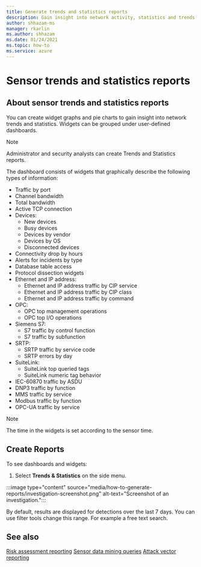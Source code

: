 ```yaml
---
title: Generate trends and statistics reports
description: Gain insight into network activity, statistics and trends by using Defender for IoT Trends and Statistics widgets.
author: shhazam-ms
manager: rkarlin
ms.author: shhazam
ms.date: 01/24/2021
ms.topic: how-to
ms.service: azure
---
```


# Sensor trends and statistics reports

## About sensor trends and statistics reports

You can create widget graphs and pie charts to gain insight into network trends and statistics. Widgets can be grouped under user-defined dashboards.

> [!NOTE]
> Administrator and security analysts can create Trends and Statistics reports.

The dashboard consists of widgets that graphically describe the following types of information:

- Traffic by port
- Channel bandwidth
- Total bandwidth
- Active TCP connection
- Devices:
  - New devices
  - Busy devices
  - Devices by vendor
  - Devices by OS
  - Disconnected devices
- Connectivity drop by hours
- Alerts for incidents by type
- Database table access
- Protocol dissection widgets
- Ethernet and IP address:
  - Ethernet and IP address traffic by CIP service
  - Ethernet and IP address traffic by CIP class
  - Ethernet and IP address traffic by command
- OPC:
  - OPC top management operations
  - OPC top I/O operations
- Siemens S7:
  - S7 traffic by control function
  - S7 traffic by subfunction
- SRTP:
  - SRTP traffic by service code
  - SRTP errors by day
- SuiteLink:
  - SuiteLink top queried tags
  - SuiteLink numeric tag behavior
- IEC-60870 traffic by ASDU
- DNP3 traffic by function
- MMS traffic by service
- Modbus traffic by function
- OPC-UA traffic by service

> [!NOTE]
>  The time in the widgets is set according to the sensor time.

## Create Reports

To see dashboards and widgets:

1. Select **Trends & Statistics** on the side menu.

:::image type="content" source="media/how-to-generate-reports/investigation-screenshot.png" alt-text="Screenshot of an investigation.":::

By default, results are displayed for detections over the last 7 days. You can use filter tools change this range. For example a free text search.

## See also

[Risk assessment reporting](how-to-create-risk-assessment-reports.md)
[Sensor data mining queries](how-to-create-data-mining-queries.md)
[Attack vector reporting](how-to-create-attack-vector-reports.md)